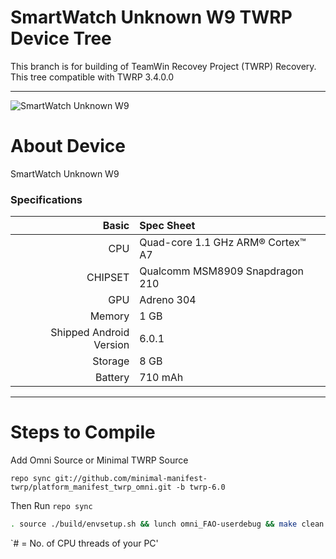 # SmartWatch Unknown W9 TWRP Device Tree

This branch is for building of TeamWin Recovey Project (TWRP) Recovery.
This tree compatible with TWRP 3.4.0.0

---
![SmartWatch Unknown W9](https://ae01.alicdn.com/kf/Hb6320ee12fbd44048fe080460f1a332d4/4G-GPS-Wi-Fi.jpg_Q90.jpg_.webp)


# About Device

SmartWatch Unknown W9

### Specifications

Basic   | Spec Sheet
-------:|:-------------------------
CPU     | Quad-core 1.1 GHz ARM® Cortex™ A7
CHIPSET | Qualcomm MSM8909 Snapdragon 210
GPU     | Adreno 304
Memory  | 1 GB
Shipped Android Version | 6.0.1
Storage | 8 GB 
Battery | 710 mAh

---

#  Steps to Compile

 Add Omni Source or Minimal TWRP Source
 
 `repo sync git://github.com/minimal-manifest-twrp/platform_manifest_twrp_omni.git -b twrp-6.0`
 
Then Run `repo sync` 

```sh
. source ./build/envsetup.sh && lunch omni_FAO-userdebug && make clean && make -j# recoveryimage
```
`# = No. of CPU threads of your PC'

